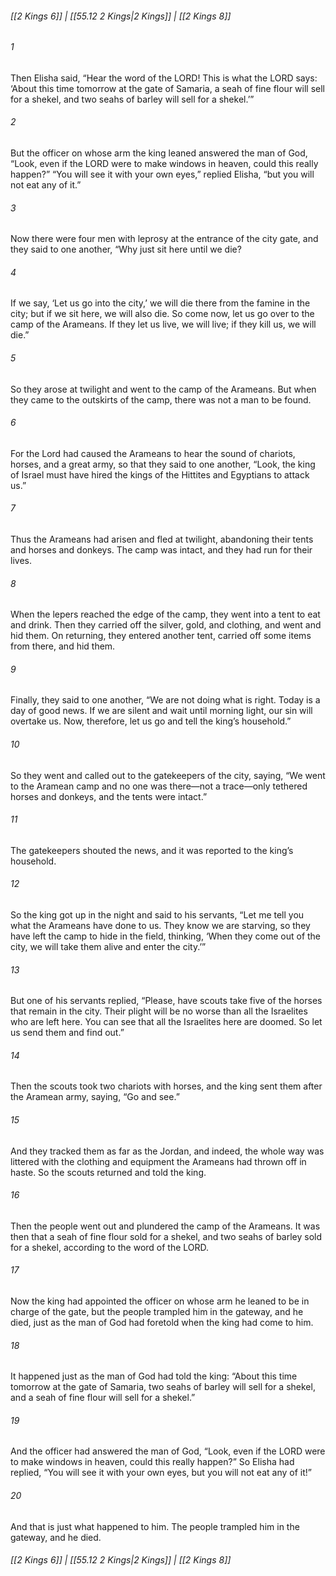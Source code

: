 
###### [[2 Kings 6]] | [[55.12 2 Kings|2 Kings]] | [[2 Kings 8]]

###### 1
Then Elisha said, “Hear the word of the LORD! This is what the LORD says: ‘About this time tomorrow at the gate of Samaria, a seah of fine flour will sell for a shekel, and two seahs of barley will sell for a shekel.’”
###### 2
But the officer on whose arm the king leaned answered the man of God, “Look, even if the LORD were to make windows in heaven, could this really happen?” “You will see it with your own eyes,” replied Elisha, “but you will not eat any of it.”
###### 3
Now there were four men with leprosy at the entrance of the city gate, and they said to one another, “Why just sit here until we die?
###### 4
If we say, ‘Let us go into the city,’ we will die there from the famine in the city; but if we sit here, we will also die. So come now, let us go over to the camp of the Arameans. If they let us live, we will live; if they kill us, we will die.”
###### 5
So they arose at twilight and went to the camp of the Arameans. But when they came to the outskirts of the camp, there was not a man to be found.
###### 6
For the Lord had caused the Arameans to hear the sound of chariots, horses, and a great army, so that they said to one another, “Look, the king of Israel must have hired the kings of the Hittites and Egyptians to attack us.”
###### 7
Thus the Arameans had arisen and fled at twilight, abandoning their tents and horses and donkeys. The camp was intact, and they had run for their lives.
###### 8
When the lepers reached the edge of the camp, they went into a tent to eat and drink. Then they carried off the silver, gold, and clothing, and went and hid them. On returning, they entered another tent, carried off some items from there, and hid them.
###### 9
Finally, they said to one another, “We are not doing what is right. Today is a day of good news. If we are silent and wait until morning light, our sin will overtake us. Now, therefore, let us go and tell the king’s household.”
###### 10
So they went and called out to the gatekeepers of the city, saying, “We went to the Aramean camp and no one was there—not a trace—only tethered horses and donkeys, and the tents were intact.”
###### 11
The gatekeepers shouted the news, and it was reported to the king’s household.
###### 12
So the king got up in the night and said to his servants, “Let me tell you what the Arameans have done to us. They know we are starving, so they have left the camp to hide in the field, thinking, ‘When they come out of the city, we will take them alive and enter the city.’”
###### 13
But one of his servants replied, “Please, have scouts take five of the horses that remain in the city. Their plight will be no worse than all the Israelites who are left here. You can see that all the Israelites here are doomed. So let us send them and find out.”
###### 14
Then the scouts took two chariots with horses, and the king sent them after the Aramean army, saying, “Go and see.”
###### 15
And they tracked them as far as the Jordan, and indeed, the whole way was littered with the clothing and equipment the Arameans had thrown off in haste. So the scouts returned and told the king.
###### 16
Then the people went out and plundered the camp of the Arameans. It was then that a seah of fine flour sold for a shekel, and two seahs of barley sold for a shekel, according to the word of the LORD.
###### 17
Now the king had appointed the officer on whose arm he leaned to be in charge of the gate, but the people trampled him in the gateway, and he died, just as the man of God had foretold when the king had come to him.
###### 18
It happened just as the man of God had told the king: “About this time tomorrow at the gate of Samaria, two seahs of barley will sell for a shekel, and a seah of fine flour will sell for a shekel.”
###### 19
And the officer had answered the man of God, “Look, even if the LORD were to make windows in heaven, could this really happen?” So Elisha had replied, “You will see it with your own eyes, but you will not eat any of it!”
###### 20
And that is just what happened to him. The people trampled him in the gateway, and he died.

###### [[2 Kings 6]] | [[55.12 2 Kings|2 Kings]] | [[2 Kings 8]]
